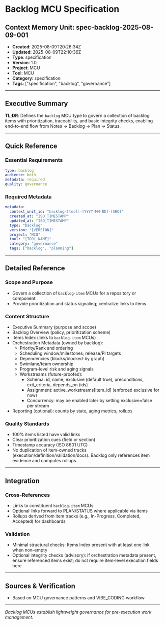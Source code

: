 # Backlog MCU Specification

## Context Memory Unit: spec-backlog-2025-08-09-001
- **Created**: 2025-08-09T20:26:34Z
- **Updated**: 2025-08-09T22:10:36Z
- **Type**: specification
- **Version**: 1.0
- **Project**: MCU
- **Tool**: MCU
- **Category**: specification
- **Tags**: ["specification", "backlog", "governance"]

---

## Executive Summary

**TL;DR**: Defines the `backlog` MCU type to govern a collection of backlog items with prioritization, traceability, and basic integrity checks, enabling end-to-end flow from Notes → Backlog → Plan → Status.

---

## Quick Reference

### Essential Requirements
```yaml
type: backlog
audience: both
metadata: required
quality: governance
```

### Required Metadata
```yaml
metadata:
  context_unit_id: "backlog-[tool]-[YYYY-MM-DD]-[SEQ]"
  created_at: "ISO_TIMESTAMP"
  updated_at: "ISO_TIMESTAMP"
  type: "backlog"
  version: "[VERSION]"
  project: "MCU"
  tool: "[TOOL_NAME]"
  category: "governance"
  tags: ["backlog", "planning"]
```

---

## Detailed Reference

### Scope and Purpose
- Govern a collection of `backlog-item` MCUs for a repository or component
- Provide prioritization and status signaling; centralize links to items

### Content Structure
- Executive Summary (purpose and scope)
- Backlog Overview (policy, prioritization scheme)
- Items Index (links to `backlog-item` MCUs)
- Orchestration Metadata (owned by backlog):
  - Priority/Rank and ordering
  - Scheduling window/milestones; release/PI targets
  - Dependencies (blocks/blocked-by graph)
  - Swimlane/team ownership
  - Program-level risk and aging signals
  - Workstreams (future-proofed):
    - Schema: id, name, exclusive (default true), preconditions, exit_criteria, depends_on (ids)
    - Assignment: active_workstreams[item_id] (enforced exclusive for now)
    - Concurrency: may be enabled later by setting exclusive=false per stream
- Reporting (optional): counts by state, aging metrics, rollups

### Quality Standards
- 100% items listed have valid links
- Clear prioritization cues (field or section)
- Timestamp accuracy (ISO 8601 UTC)
- No duplication of item-owned tracks (execution/definition/validation/docs). Backlog only references item evidence and computes rollups.

---

## Integration

### Cross-References
- Links to constituent `backlog-item` MCUs
- Optional links forward to PLAN/STATUS where applicable via items
- Rollups derived from item tracks (e.g., In-Progress, Completed, Accepted) for dashboards

### Validation
- Minimal structural checks: Items Index present with at least one link when non-empty
- Optional integrity checks (advisory): if orchestration metadata present, ensure referenced items exist; do not require item-level execution fields here

---

## Sources & Verification
- Based on MCU governance patterns and VIBE_CODING workflow

---

*Backlog MCUs establish lightweight governance for pre-execution work management.*
